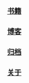 ### [书籍](books/README.md)
### [博客](blogs/README.md)
### [归档](archives/README.md)
### [关于](about/README.md)
